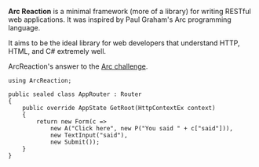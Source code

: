 **Arc Reaction** is a minimal framework (more of a library) for writing RESTful web applications. It was inspired by Paul Graham's Arc programming language.

It aims to be the ideal library for web developers that understand HTTP, HTML, and C# extremely well.

ArcReaction's answer to the [Arc challenge](http://paulgraham.com/arcchallenge.html).

    using ArcReaction;
	
	public sealed class AppRouter : Router
	{
		public override AppState GetRoot(HttpContextEx context)
		{
			return new Form(c => 
				new A("Click here", new P("You said " + c["said"])), 
				new TextInput("said"), 
				new Submit());
		}
	}
